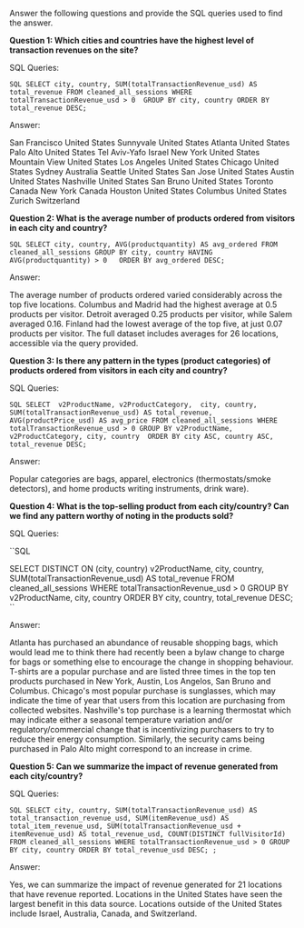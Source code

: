 Answer the following questions and provide the SQL queries used to find the answer.

    
**Question 1: Which cities and countries have the highest level of transaction revenues on the site?**


SQL Queries:

``SQL
SELECT city, country, SUM(totalTransactionRevenue_usd) AS total_revenue
FROM cleaned_all_sessions
WHERE totalTransactionRevenue_usd > 0 
GROUP BY city, country
ORDER BY total_revenue DESC;
``

Answer:

San Francisco	United States
Sunnyvale	United States
Atlanta		United States
Palo Alto	United States
Tel Aviv-Yafo	Israel
New York	United States
Mountain View	United States
Los Angeles	United States
Chicago		United States
Sydney		Australia
Seattle		United States
San Jose	United States
Austin		United States
Nashville	United States
San Bruno	United States
Toronto		Canada
New York	Canada
Houston		United States
Columbus	United States
Zurich		Switzerland

**Question 2: What is the average number of products ordered from visitors in each city and country?**


``SQL
SELECT city, country, AVG(productquantity) AS avg_ordered
FROM cleaned_all_sessions
GROUP BY city, country
HAVING AVG(productquantity) > 0  
ORDER BY avg_ordered DESC;``

Answer:

The average number of products ordered varied considerably across the top five locations. Columbus and Madrid had the highest average at 0.5 products per visitor. Detroit averaged 0.25 products per visitor, while Salem averaged 0.16. Finland had the lowest average of the top five, at just 0.07 products per visitor. The full dataset includes averages for 26 locations, accessible via the query provided.

**Question 3: Is there any pattern in the types (product categories) of products ordered from visitors in each city and country?**


SQL Queries:

``SQL
SELECT 
    v2ProductName,
    v2ProductCategory, 
    city,
    country, 
    SUM(totalTransactionRevenue_usd) AS total_revenue,
    AVG(productPrice_usd) AS avg_price
FROM cleaned_all_sessions
WHERE totalTransactionRevenue_usd > 0
GROUP BY v2ProductName, v2ProductCategory, city, country 
ORDER BY city ASC, country ASC, total_revenue DESC; 
``

Answer:

Popular categories are bags, apparel, electronics (thermostats/smoke detectors), and home products writing instruments, drink ware). 



**Question 4: What is the top-selling product from each city/country? Can we find any pattern worthy of noting in the products sold?**


SQL Queries:

``SQL
	
SELECT DISTINCT ON (city, country) 
    v2ProductName, 
    city,
    country, 
    SUM(totalTransactionRevenue_usd) AS total_revenue
FROM cleaned_all_sessions
WHERE totalTransactionRevenue_usd > 0 
GROUP BY v2ProductName, city, country
ORDER BY city, country, total_revenue DESC;
``

Answer:

Atlanta has purchased an abundance of reusable shopping bags, which would lead me to think there had recently been a bylaw change to charge for bags or something else to encourage the change in shopping behaviour. T-shirts are a popular purchase and are listed three times in the top ten products purchased in New York, Austin, Los Angelos, San Bruno and Columbus. Chicago's most popular purchase is sunglasses, which may indicate the time of year that users from this location are purchasing from collected websites. Nashville's top purchase is a learning thermostat which may indicate either a seasonal temperature variation and/or regulatory/commercial change that is incentivizing purchasers to try to reduce their energy consumption. Similarly, the security cams being purchased in Palo Alto might correspond to an increase in crime. 



**Question 5: Can we summarize the impact of revenue generated from each city/country?**

SQL Queries:

``SQL
SELECT
    city,
    country,
    SUM(totalTransactionRevenue_usd) AS total_transaction_revenue_usd,
    SUM(itemRevenue_usd) AS total_item_revenue_usd,
    SUM(totalTransactionRevenue_usd + itemRevenue_usd) AS total_revenue_usd,
    COUNT(DISTINCT fullVisitorId) FROM
    cleaned_all_sessions
WHERE totalTransactionRevenue_usd > 0
GROUP BY
    city, country
ORDER BY
    total_revenue_usd DESC;
;
``

Answer:

Yes, we can summarize the impact of revenue generated for 21 locations that have revenue reported. Locations in the United States have seen the largest benefit in this data source. Locations outside of the United States include Israel, Australia, Canada, and Switzerland.











